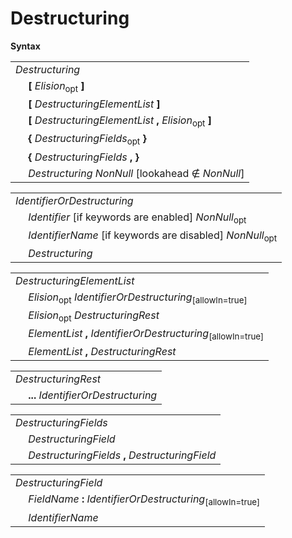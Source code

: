 # Destructuring

**Syntax**

<table>
    <tr>
        <td colspan="2"><i>Destructuring</i></td>
    </tr>
    <tr>
        <td>&nbsp;</td><td><b>[</b> <i>Elision</i><sub>opt</sub> <b>]</b></td>
    </tr>
    <tr>
        <td>&nbsp;</td><td><b>[</b> <i>DestructuringElementList</i> <b>]</b></td>
    </tr>
    <tr>
        <td>&nbsp;</td><td><b>[</b> <i>DestructuringElementList</i> <b>,</b> <i>Elision</i><sub>opt</sub> <b>]</b></td>
    </tr>
    <tr>
        <td>&nbsp;</td><td><b>{</b> <i>DestructuringFields</i><sub>opt</sub> <b>}</b></td>
    </tr>
    <tr>
        <td>&nbsp;</td><td><b>{</b> <i>DestructuringFields</i> <b>, }</b></td>
    </tr>
    <tr>
        <td>&nbsp;</td><td><i>Destructuring</i> <i>NonNull</i> [lookahead ∉ <i>NonNull</i>]</td>
    </tr>
</table>

<table>
    <tr>
        <td colspan="2"><i>IdentifierOrDestructuring</i></td>
    </tr>
    <tr>
        <td>&nbsp;</td><td><i>Identifier</i> [if keywords are enabled] <i>NonNull</i><sub>opt</sub></td>
    </tr>
    <tr>
        <td>&nbsp;</td><td><i>IdentifierName</i> [if keywords are disabled] <i>NonNull</i><sub>opt</sub></td>
    </tr>
    <tr>
        <td>&nbsp;</td><td><i>Destructuring</i></td>
    </tr>
</table>

<table>
    <tr>
        <td colspan="2"><i>DestructuringElementList</i></td>
    </tr>
    <tr>
        <td>&nbsp;</td><td><i>Elision</i><sub>opt</sub> <i>IdentifierOrDestructuring</i><sub>[allowIn=true]</sub></td>
    </tr>
    <tr>
        <td>&nbsp;</td><td><i>Elision</i><sub>opt</sub> <i>DestructuringRest</i></td>
    </tr>
    <tr>
        <td>&nbsp;</td><td><i>ElementList</i> <b>,</b> <i>IdentifierOrDestructuring</i><sub>[allowIn=true]</sub></td>
    </tr>
    <tr>
        <td>&nbsp;</td><td><i>ElementList</i> <b>,</b> <i>DestructuringRest</i></td>
    </tr>
</table>

<table>
    <tr>
        <td colspan="2"><i>DestructuringRest</i></td>
    </tr>
    <tr>
        <td>&nbsp;</td><td><b>...</b> <i>IdentifierOrDestructuring</i></td>
    </tr>
</table>

<table>
    <tr>
        <td colspan="2"><i>DestructuringFields</i></td>
    </tr>
    <tr>
        <td>&nbsp;</td><td><i>DestructuringField</i></td>
    </tr>
    <tr>
        <td>&nbsp;</td><td><i>DestructuringFields</i> <b>,</b> <i>DestructuringField</i></td>
    </tr>
</table>

<table>
    <tr>
        <td colspan="2"><i>DestructuringField</i></td>
    </tr>
    <tr>
        <td>&nbsp;</td><td><i>FieldName</i> <b>:</b> <i>IdentifierOrDestructuring</i><sub>[allowIn=true]</sub></td>
    </tr>
    <tr>
        <td>&nbsp;</td><td><i>IdentifierName</i></td>
    </tr>
</table>